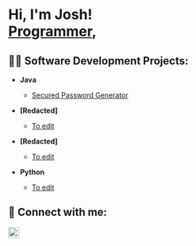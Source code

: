 <h1>Hi, I'm Josh! <br/><a href="https://github.com/JoshBennett01">Programmer</a>, <a href="linkin here"></a></h1>

<h2>👨‍💻 Software Development Projects:</h2>

- <b>Java</b>
  - [Secured Password Generator](https://github.com/JoshBennett01/PasswordGenerator)
- <b>[Redacted]</b>
  - [To edit](https://www.youtube.com/)

- <b>[Redacted]</b>
  - [To edit](https://www.youtube.com/)
- <b>Python</b>
  - [To edit](https://www.youtube.com/)

<h2> 🤳 Connect with me:</h2>

[<img align="left" alt="JoshMadakor | LinkedIn" width="22px" src="https://cdn.jsdelivr.net/npm/simple-icons@v3/icons/linkedin.svg" />][linkedin]

[linkedin]: https://linkedin.com/in/JoshEllisBennett

<!--
Here are some ideas to get you started:

- 🔭 I’m currently working on ...
- 🌱 I’m currently learning ...
- 👯 I’m looking to collaborate on ...
- 🤔 I’m looking for help with ...
- 💬 Ask me about ...
- 📫 How to reach me: ...
- 😄 Pronouns: ...
- ⚡ Fun fact: ...
-->
